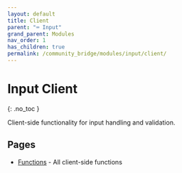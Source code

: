 ```yaml
---
layout: default
title: Client
parent: "⌨️ Input"
grand_parent: Modules
nav_order: 1
has_children: true
permalink: /community_bridge/modules/input/client/
---
```


# Input Client
{: .no_toc }

Client-side functionality for input handling and validation.

## Pages

- [Functions](/community_bridge/modules/input/client/functions/) - All client-side functions